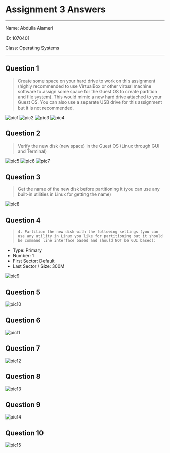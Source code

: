 # Assignment 3 Answers

---

Name: Abdulla Alameri

ID: 1070401

Class: Operating Systems

---

## Question 1
> Create some space on your hard drive to work on this assignment (highly recommended to use VirtualBox or other virtual machine software to assign some space for the Guest OS to create partition and file system). This would mimic a new hard drive attached to your Guest OS. You can also use a separate USB drive for this assignment but it is not recommended.

![pic1](./q1_a.png)
![pic2](./q1_b.png)
![pic3](./q1_c.png)
![pic4](./q1_d.png)

## Question 2
> Verify the new disk (new space) in the Guest OS (Linux through GUI and Terminal)

![pic5](./q2_a.png)
![pic6](./q2_b.png)
![pic7](./q2_d.png)

## Question 3

> Get the name of the new disk before partitioning it (you can use any built-in utilities in Linux for getting the name)

![pic8](./q3.png)

## Question 4
>     4. Partition the new disk with the following settings (you can use any utility in Linux you like for partitioning but it should be command line interface based and should NOT be GUI based):
-	Type: Primary 
-	Number: 1 
-	First Sector: Default 
-	Last Sector / Size: 300M 

![pic9](./q4_a.png)
## Question 5 


![pic10](./q5.png)

## Question 6


![pic11](./q6.png)

## Question 7


![pic12](./q7.png)

## Question 8 

![pic13](./q7.png)

## Question 9 


![pic14](./q9.png)

## Question 10

![pic15](./q10.png)
